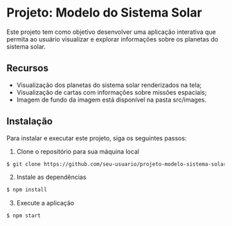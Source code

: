 
# Projeto: Modelo do Sistema Solar

Este projeto tem como objetivo desenvolver uma aplicação interativa que permita ao usuário visualizar e explorar informações sobre os planetas do sistema solar.

## Recursos

-   Visualização dos planetas do sistema solar renderizados na tela;
-   Visualização de cartas com informações sobre missões espaciais;
-   Imagem de fundo da imagem está disponível na pasta src/images.

## Instalação

Para instalar e executar este projeto, siga os seguintes passos:

1.  Clone o repositório para sua máquina local

```bash
$ git clone https://github.com/seu-usuario/projeto-modelo-sistema-solar.git
```

2.  Instale as dependências

```bash
$ npm install
```

3.  Execute a aplicação

```bash
$ npm start
```
